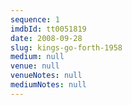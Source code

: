 ```yaml
---
sequence: 1
imdbId: tt0051819
date: 2008-09-28
slug: kings-go-forth-1958
medium: null
venue: null
venueNotes: null
mediumNotes: null
---
```


